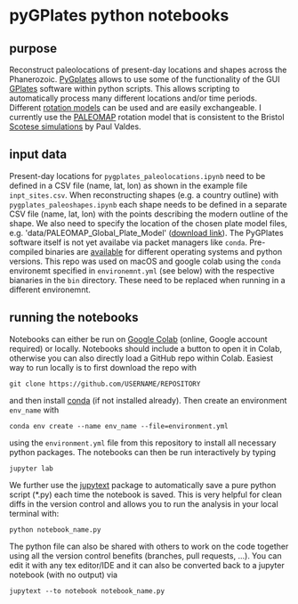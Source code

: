 # pyGPlates python notebooks 

## purpose
Reconstruct paleolocations of present-day locations and shapes across the Phanerozoic. [PyGplates](https://www.gplates.org/docs/pygplates/) allows to use some of the functionality of the GUI [GPlates](https://www.gplates.org/) software within python scripts. This allows scripting to automatically process many different locations and/or time periods. Different [rotation models](http://portal.gplates.org/portal/rotation_models/) can be used and are easily exchangeable. I currently use the [PALEOMAP](https://www.earthbyte.org/paleomap-paleoatlas-for-gplates/) rotation model that is consistent to the Bristol [Scotese simulations](https://cp.copernicus.org/articles/17/1483/2021/) by Paul Valdes. 

## input data
Present-day locations for `pygplates_paleolocations.ipynb` need to be defined in a CSV file (name, lat, lon) as shown in the example file `inpt_sites.csv`. When reconstructing shapes (e.g. a country outline) with `pygplates_paleoshapes.ipynb` each shape needs to be defined in a separate CSV file (name, lat, lon) with the points describing the modern outline of the shape. We also need to specify the location of the chosen plate model files, e.g. 'data/PALEOMAP_Global_Plate_Model' ([download link](https://www.earthbyte.org/paleomap-paleoatlas-for-gplates/)). The PyGPlates software itself is not yet availabe via packet managers like `conda`. Pre-compiled binaries are [available](https://www.gplates.org/docs/pygplates/pygplates_getting_started.html#installing-pygplates) for different operating systems and python versions. This repo was used on macOS and google colab using the `conda` environemt specified in `environemnt.yml` (see below) with the respective bianaries in the `bin` directory. These need to be replaced when running in a different environemnt.

## running the notebooks
Notebooks can either be run on [Google Colab](https://colab.research.google.com/) (online, Google account required) or locally. Notebooks should include a button to open it in Colab, otherwise you can also directly load a GitHub repo within Colab. Easiest way to run locally is to first download the repo with

```
git clone https://github.com/USERNAME/REPOSITORY
``` 

and then install [conda](https://conda.io/projects/conda/en/latest/index.html) (if not installed already). Then create an environment `env_name` with 

```
conda env create --name env_name --file=environment.yml
``` 

using the `environment.yml` file from this repository to install all necessary python packages. The notebooks can then be run interactively by typing

```
jupyter lab
```

We further use the [jupytext](https://jupytext.readthedocs.io/en/latest/index.html) package to automatically save a pure python script (*.py) each time the notebook is saved. This is very helpful for clean diffs in the version control and allows you to run the analysis in your local terminal with:

```
python notebook_name.py
```
The python file can also be shared with others to work on the code together using all the version control benefits (branches, pull requests, ...). You can edit it with any tex editor/IDE and it can also be converted back to a jupyter notebook (with no output) via
```
jupytext --to notebook notebook_name.py
```

